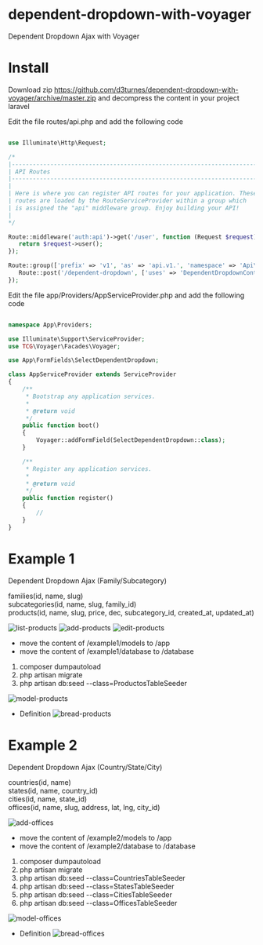 # dependent-dropdown-with-voyager
Dependent Dropdown Ajax with Voyager
 
# Install
Download zip https://github.com/d3turnes/dependent-dropdown-with-voyager/archive/master.zip and decompress the content in your project laravel

Edit the file routes/api.php and add the following code

```php

use Illuminate\Http\Request;

/*
|--------------------------------------------------------------------------
| API Routes
|--------------------------------------------------------------------------
|
| Here is where you can register API routes for your application. These
| routes are loaded by the RouteServiceProvider within a group which
| is assigned the "api" middleware group. Enjoy building your API!
|
*/

Route::middleware('auth:api')->get('/user', function (Request $request) {
   return $request->user();
});

Route::group(['prefix' => 'v1', 'as' => 'api.v1.', 'namespace' => 'Api\\V1\\'], function() {
   Route::post('/dependent-dropdown', ['uses' => 'DependentDropdownController@index', 'as' => 'dropdown']);
});

```

Edit the file app/Providers/AppServiceProvider.php and add the following code

```php

namespace App\Providers;

use Illuminate\Support\ServiceProvider;
use TCG\Voyager\Facades\Voyager;

use App\FormFields\SelectDependentDropdown;

class AppServiceProvider extends ServiceProvider
{
    /**
     * Bootstrap any application services.
     *
     * @return void
     */
    public function boot()
    {
        Voyager::addFormField(SelectDependentDropdown::class);
    }

    /**
     * Register any application services.
     *
     * @return void
     */
    public function register()
    {
        //
    }
}

```

# Example 1

Dependent Dropdown Ajax (Family/Subcategory)

families(id, name, slug)  
subcategories(id, name, slug, family_id)  
products(id, name, slug, price, dec, subcategory_id, created_at, updated_at)  

![list-products](https://raw.githubusercontent.com/d3turnes/storage/master/example1/list.png)
![add-products](https://raw.githubusercontent.com/d3turnes/storage/master/example1/add_new.png)
![edit-products](https://raw.githubusercontent.com/d3turnes/storage/master/example1/edit.png)


* move the content of /example1/models to /app
* move the content of /example1/database to /database

1. composer dumpautoload
2. php artisan migrate
3. php artisan db:seed --class=ProductosTableSeeder

![model-products](https://raw.githubusercontent.com/d3turnes/storage/master/example1/model.png)

* Definition
![bread-products](https://raw.githubusercontent.com/d3turnes/storage/master/example1/definition.png)

# Example 2

Dependent Dropdown Ajax (Country/State/City)

countries(id, name)  
states(id, name, country_id)  
cities(id, name, state_id)  
offices(id, name, slug, address, lat, lng, city_id)  

![add-offices](https://raw.githubusercontent.com/d3turnes/storage/master/example2/add_new.png)

* move the content of /example2/models to /app
* move the content of /example2/database to /database

1. composer dumpautoload
2. php artisan migrate
3. php artisan db:seed --class=CountriesTableSeeder
3. php artisan db:seed --class=StatesTableSeeder
3. php artisan db:seed --class=CitiesTableSeeder
3. php artisan db:seed --class=OfficesTableSeeder

![model-offices](https://raw.githubusercontent.com/d3turnes/storage/master/example2/model.png)

* Definition
![bread-offices](https://raw.githubusercontent.com/d3turnes/storage/master/example2/definition.png)
